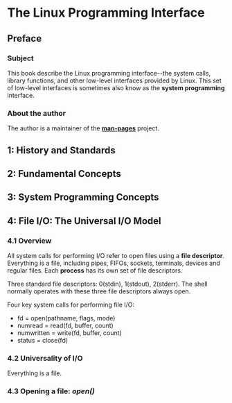 # The Linux Programming Interface

## Preface

### Subject

This book describe the Linux programming interface--the system calls, library functions, and other low-level interfaces provided by Linux. This set of low-level interfaces is sometimes also know as the __system programming__ interface.

### About the author 

The author is a maintainer of the [__man-pages__](https://www.kernel.org/doc/man-pages/) project.


## 1: History and Standards



## 2: Fundamental Concepts



## 3: System Programming Concepts



## 4: File I/O: The Universal I/O Model

### 4.1 Overview

All system calls for performing I/O refer to open files using a __file descriptor__. Everything is a file, including pipes, FIFOs, sockets, terminals, devices and regular files. Each **process** has its own set of file descriptors.

Three standard file descriptors: 0(stdin), 1(stdout), 2(stderr). The shell normally operates with these three file descriptors always open.

Four key system calls for performing file I/O:

* fd = open(pathname, flags, mode)
* numread = read(fd, buffer, count)
* numwritten = write(fd, buffer, count)
* status = close(fd)

### 4.2 Universality of I/O

Everything is a file.

### 4.3 Opening a file: _open()_





